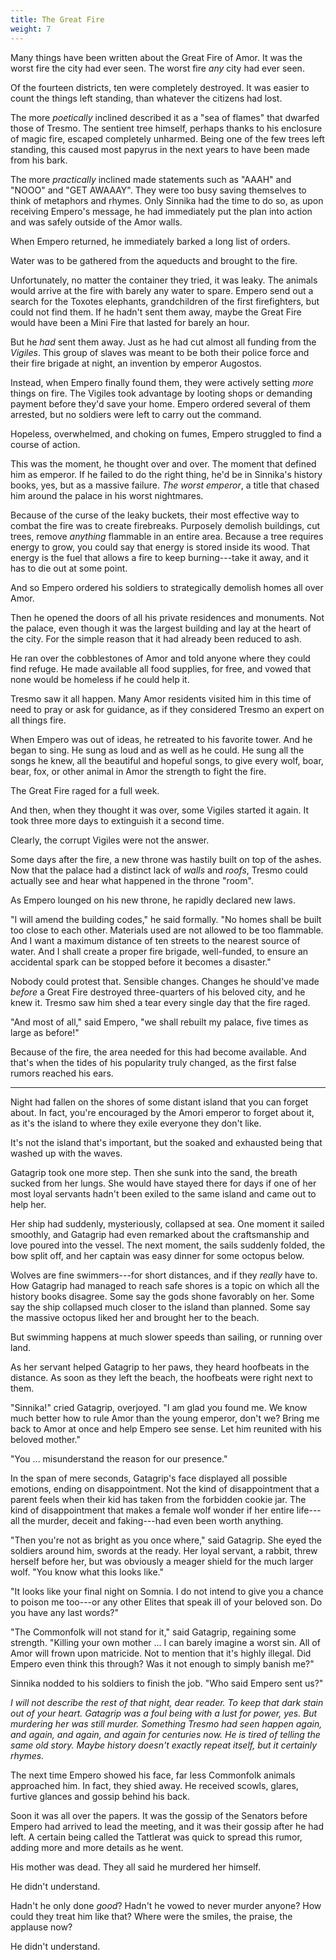 ```yaml
---
title: The Great Fire
weight: 7
---
```

Many things have been written about the Great Fire of Amor. It was the worst fire the city had ever seen. The worst fire _any_ city had ever seen.

Of the fourteen districts, ten were completely destroyed. It was easier to count the things left standing, than whatever the citizens had lost.

The more _poetically_ inclined described it as a "sea of flames" that dwarfed those of Tresmo. The sentient tree himself, perhaps thanks to his enclosure of magic fire, escaped completely unharmed. Being one of the few trees left standing, this caused most papyrus in the next years to have been made from his bark.

The more _practically_ inclined made statements such as "AAAH" and "NOOO" and "GET AWAAAY". They were too busy saving themselves to think of metaphors and rhymes. Only Sinnika had the time to do so, as upon receiving Empero's message, he had immediately put the plan into action and was safely outside of the Amor walls.

When Empero returned, he immediately barked a long list of orders. 

Water was to be gathered from the aqueducts and brought to the fire. 

Unfortunately, no matter the container they tried, it was leaky. The animals would arrive at the fire with barely any water to spare. Empero send out a search for the Toxotes elephants, grandchildren of the first firefighters, but could not find them. If he hadn't sent them away, maybe the Great Fire would have been a Mini Fire that lasted for barely an hour.

But he _had_ sent them away. Just as he had cut almost all funding from the _Vigiles_. This group of slaves was meant to be both their police force and their fire brigade at night, an invention by emperor Augostos.

Instead, when Empero finally found them, they were actively setting _more_ things on fire. The Vigiles took advantage by looting shops or demanding payment before they'd save your home. Empero ordered several of them arrested, but no soldiers were left to carry out the command.

Hopeless, overwhelmed, and choking on fumes, Empero struggled to find a course of action.

This was the moment, he thought over and over. The moment that defined him as emperor. If he failed to do the right thing, he'd be in Sinnika's history books, yes, but as a massive failure.  _The worst emperor_, a title that chased him around the palace in his worst nightmares.

Because of the curse of the leaky buckets, their most effective way to combat the fire was to create firebreaks. Purposely demolish buildings, cut trees, remove _anything_ flammable in an entire area. Because a tree requires energy to grow, you could say that energy is stored inside its wood. That energy is the fuel that allows a fire to keep burning---take it away, and it has to die out at some point.

And so Empero ordered his soldiers to strategically demolish homes all over Amor.

Then he opened the doors of all his private residences and monuments. Not the palace, even though it was the largest building and lay at the heart of the city. For the simple reason that it had already been reduced to ash.

He ran over the cobblestones of Amor and told anyone where they could find refuge. He made available all food supplies, for free, and vowed that none would be homeless if he could help it.

Tresmo saw it all happen. Many Amor residents visited him in this time of need to pray or ask for guidance, as if they considered Tresmo an expert on all things fire. 

When Empero was out of ideas, he retreated to his favorite tower. And he began to sing. He sung as loud and as well as he could. He sung all the songs he knew, all the beautiful and hopeful songs, to give every wolf, boar, bear, fox, or other animal in Amor the strength to fight the fire.

The Great Fire raged for a full week. 

And then, when they thought it was over, some Vigiles started it again. It took three more days to extinguish it a second time.

Clearly, the corrupt Vigiles were not the answer.

Some days after the fire, a new throne was hastily built on top of the ashes. Now that the palace had a distinct lack of _walls_ and _roofs_, Tresmo could actually see and hear what happened in the throne "room".

As Empero lounged on his new throne, he rapidly declared new laws.

"I will amend the building codes," he said formally. "No homes shall be built too close to each other. Materials used are not allowed to be too flammable. And I want a maximum distance of ten streets to the nearest source of water. And I shall create a proper fire brigade, well-funded, to ensure an accidental spark can be stopped before it becomes a disaster."

Nobody could protest that. Sensible changes. Changes he should've made _before_ a Great Fire destroyed three-quarters of his beloved city, and he knew it. Tresmo saw him shed a tear every single day that the fire raged.

"And most of all," said Empero, "we shall rebuilt my palace, five times as large as before!"

Because of the fire, the area needed for this had become available. And that's when the tides of his popularity truly changed, as the first false rumors reached his ears.

___

Night had fallen on the shores of some distant island that you can forget about. In fact, you're encouraged by the Amori emperor to forget about it, as it's the island to where they exile everyone they don't like.

It's not the island that's important, but the soaked and exhausted being that washed up with the waves.

Gatagrip took one more step. Then she sunk into the sand, the breath sucked from her lungs. She would have stayed there for days if one of her most loyal servants hadn't been exiled to the same island and came out to help her.

Her ship had suddenly, mysteriously, collapsed at sea. One moment it sailed smoothly, and Gatagrip had even remarked about the craftsmanship and love poured into the vessel. The next moment, the sails suddenly folded, the bow split off, and her captain was easy dinner for some octopus below.

Wolves are fine swimmers---for short distances, and if they _really_ have to. How Gatagrip had managed to reach safe shores is a topic on which all the history books disagree. Some say the gods shone favorably on her. Some say the ship collapsed much closer to the island than planned. Some say the massive octopus liked her and brought her to the beach.

But swimming happens at much slower speeds than sailing, or running over land.

As her servant helped Gatagrip to her paws, they heard hoofbeats in the distance. As soon as they left the beach, the hoofbeats were right next to them.

"Sinnika!" cried Gatagrip, overjoyed. "I am glad you found me. We know much better how to rule Amor than the young emperor, don't we? Bring me back to Amor at once and help Empero see sense. Let him reunited with his beloved mother."

"You ... misunderstand the reason for our presence."

In the span of mere seconds, Gatagrip's face displayed all possible emotions, ending on disappointment. Not the kind of disappointment that a parent feels when their kid has taken from the forbidden cookie jar. The kind of disappointment that makes a female wolf wonder if her entire life---all the murder, deceit and faking---had even been worth anything.

"Then you're not as bright as you once where," said Gatagrip. She eyed the soldiers around him, swords at the ready. Her loyal servant, a rabbit, threw herself before her, but was obviously a meager shield for the much larger wolf. "You know what this looks like."

"It looks like your final night on Somnia. I do not intend to give you a chance to poison me too---or any other Elites that speak ill of your beloved son. Do you have any last words?"

"The Commonfolk will not stand for it," said Gatagrip, regaining some strength. "Killing your own mother ... I can barely imagine a worst sin. All of Amor will frown upon matricide. Not to mention that it's highly illegal. Did Empero even think this through? Was it not enough to simply banish me?"

Sinnika nodded to his soldiers to finish the job. "Who said Empero sent us?"

_I will not describe the rest of that night, dear reader. To keep that dark stain out of your heart. Gatagrip was a foul being with a lust for power, yes. But murdering her was still murder. Something Tresmo had seen happen again, and again, and again, and again for centuries now. He is tired of telling the same old story. Maybe history doesn't exactly repeat itself, but it certainly rhymes._

The next time Empero showed his face, far less Commonfolk animals approached him. In fact, they shied away. He received scowls, glares, furtive glances and gossip behind his back.

Soon it was all over the papers. It was the gossip of the Senators before Empero had arrived to lead the meeting, and it was their gossip after he had left. A certain being called the Tattlerat was quick to spread this rumor, adding more and more details as he went.

His mother was dead. They all said he murdered her himself.

He didn't understand.

Hadn't he only done _good_? Hadn't he vowed to never murder anyone? How could they treat him like that? Where were the smiles, the praise, the applause now?

He didn't understand.